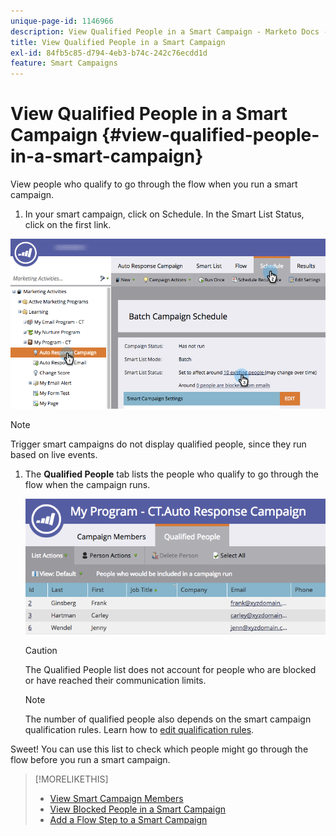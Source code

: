 ```yaml
---
unique-page-id: 1146966
description: View Qualified People in a Smart Campaign - Marketo Docs - Product Documentation
title: View Qualified People in a Smart Campaign
exl-id: 84fb5c85-d794-4eb3-b74c-242c76ecdd1d
feature: Smart Campaigns
---
```

# View Qualified People in a Smart Campaign {#view-qualified-people-in-a-smart-campaign}

View people who qualify to go through the flow when you run a smart campaign.

1. In your smart campaign, click on Schedule. In the Smart List Status, click on the first link.

![](assets/qualifedpeople-hands.png)

>[!NOTE]
>
>Trigger smart campaigns do not display qualified people, since they run based on live events.

1. The **Qualified People** tab lists the people who qualify to go through the flow when the campaign runs.

   ![](assets/qualifiedpeople-tab.png)

   >[!CAUTION]
   >
   >The Qualified People list does not account for people who are blocked or have reached their communication limits.

   >[!NOTE]
   >
   >The number of qualified people also depends on the smart campaign qualification rules. Learn how to [edit qualification rules](/help/marketo/product-docs/core-marketo-concepts/smart-campaigns/using-smart-campaigns/edit-qualification-rules-in-a-smart-campaign.md).

Sweet! You can use this list to check which people might go through the flow before you run a smart campaign.

>[!MORELIKETHIS]
>
>* [View Smart Campaign Members](/help/marketo/product-docs/core-marketo-concepts/smart-campaigns/smart-campaign-data/view-smart-campaign-members.md)
>* [View Blocked People in a Smart Campaign](/help/marketo/product-docs/core-marketo-concepts/smart-campaigns/smart-campaign-data/view-blocked-people-in-a-smart-campaign.md)
>* [Add a Flow Step to a Smart Campaign](/help/marketo/product-docs/core-marketo-concepts/smart-campaigns/flow-actions/add-a-flow-step-to-a-smart-campaign.md)
